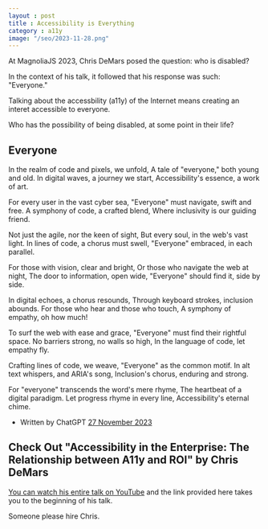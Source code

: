 ```yaml
---
layout : post
title : Accessibility is Everything
category : a11y
image: "/seo/2023-11-28.png"
---
```


At MagnoliaJS 2023, Chris DeMars posed the question: who is disabled?

In the context of his talk, it followed that his response was such: "Everyone."

Talking about the accessbility (a11y) of the Internet means creating an interet accessible to everyone.

Who has the possibility of being disabled, at some point in their life?

## Everyone

In the realm of code and pixels, we unfold,
A tale of "everyone," both young and old.
In digital waves, a journey we start,
Accessibility's essence, a work of art.

For every user in the vast cyber sea,
"Everyone" must navigate, swift and free.
A symphony of code, a crafted blend,
Where inclusivity is our guiding friend.

Not just the agile, nor the keen of sight,
But every soul, in the web's vast light.
In lines of code, a chorus must swell,
"Everyone" embraced, in each parallel.

For those with vision, clear and bright,
Or those who navigate the web at night,
The door to information, open wide,
"Everyone" should find it, side by side.

In digital echoes, a chorus resounds,
Through keyboard strokes, inclusion abounds.
For those who hear and those who touch,
A symphony of empathy, oh how much!

To surf the web with ease and grace,
"Everyone" must find their rightful space.
No barriers strong, no walls so high,
In the language of code, let empathy fly.

Crafting lines of code, we weave,
"Everyone" as the common motif.
In alt text whispers, and ARIA's song,
Inclusion's chorus, enduring and strong.

For "everyone" transcends the word's mere rhyme,
The heartbeat of a digital paradigm.
Let progress rhyme in every line,
Accessibility's eternal chime.

- Written by ChatGPT
[27 November 2023](https://chat.openai.com/share/6e6d5968-9ffb-48f8-a71b-523508ac99ec)

## Check Out "Accessibility in the Enterprise: The Relationship between A11y and ROI" by Chris DeMars

[You can watch his entire talk on YouTube](https://www.youtube.com/live/mr6rWFgh_1E?si=N8GGD_I_SDWo1-dE&t=1477) and the link provided here takes you to the beginning of his talk.

Someone please hire Chris.
